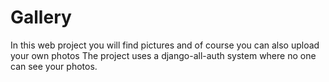 # Gallery

In this web project you will find pictures and of course you can also upload your own photos 
The project uses a django-all-auth system where no one can see your photos.


